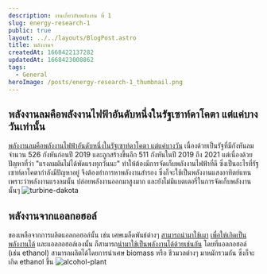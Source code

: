 ```yaml
---
description: งานเกี่ยวกับพลังงาน ที่ 1
slug: energy-research-1
public: true
layout: ../../layouts/BlogPost.astro
title: พลังงานฯ
createdAt: 1668422137282
updatedAt: 1668423008862
tags:
  - General
heroImage: /posts/energy-research-1_thumbnail.png
---
```

## พลังงานลมคือพลังงานไฟฟ้าอันดับหนึ่งในรัฐเซาท์ดาโคตา แต่แค่บางวันเท่านั้น
[พลังงานลมคือพลังงานไฟฟ้าอันดับหนึ่งในรัฐเซาท์ดาโคตา แต่แค่บางวัน](https://www.renewableenergyworld.com/storage/wind-is-now-south-dakotas-no-1-electricity-generator-but-not-every-day/) เนื่องด้วยเป็นรัฐที่มีกังหันลมจำนวน 526 กังหันก่อนปี 2019 และถูกสร้างขึ้นอีก 511 กังหันในปี 2019 ถึง 2021 แต่เนื่องด้วยปัญหาที่ว่า "แรงลมมันไม่ได้พัดแรงทุกวันนะ" ทำให้ต้องมีการจัดเก็บพลังงานไฟฟ้าที่ดี   ซึ่งเป็นอะไรที่รัฐเซาท์ดาโคตากำลังมีปัญหาอยู่ จึงต้องทำการหาพลังงานสำรอง ซึ่งก็จะใช้เป็นพลังงานแสงอาทิตย์แทน เพราะว่าพลังงานแรงลมนั้น ปล่อยพลังงานออกมาสูงมาก และยังไม่มีแบตเตอรี่ในการจัดเก็บพลังงานนั้นๆ 
![turbine-dakota](/posts/energy-research-1_turbine-dakota.png)
## พลังงานจากแอลกอฮอล์
ของเหลือจากการผลิตแอลกอฮอล์นั้น เช่น เศษเมล็ดพันธ์ต่างๆ [สามารถนำมาใช้เผา](https://pocket.chanakancloud.net/share/637206d4db8493.55565958) [เพื่อให้เกิดเป็นพลังงานได้](https://pocket.chanakancloud.net/share/637209568a7ad5.57081451) และแอลกอฮอล์เองนั้น ก็สามารถ[นำมาใช้เป็นพลังงานได้ด้วยเช่นกัน](https://pocket.chanakancloud.net/share/637207d73e4a81.54841978) โดยที่แอลกอฮอล์ (เช่น ethanol) สามารถผลิตได้โดยการนำเศษ biomass หรือ ชีวมวลต่างๆ มาหมักรวมกัน ซึ่งก็จะเกิด ethanol ขึ้น
![alcohol-plant](/posts/energy-research-1_alcohol-plant.png)
